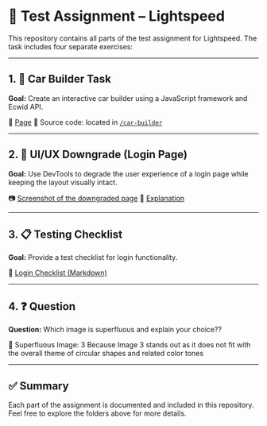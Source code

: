 # 🧪 Test Assignment – Lightspeed

This repository contains all parts of the test assignment for Lightspeed. The task includes four separate exercises:

---

## 1. 🚗 Car Builder Task

**Goal:** Create an interactive car builder using a JavaScript framework and Ecwid API.

🔗 [Page](https://irinaberendeeva87.github.io/car-builder/)
📁 Source code: located in [`/car-builder`](./car-builder)

---

## 2. 🎨 UI/UX Downgrade (Login Page)

**Goal:** Use DevTools to degrade the user experience of a login page while keeping the layout visually intact.

📷 [Screenshot of the downgraded page](./screenshot/ui-downgrade.png)
📝 [Explanation](./screenshot/explanation.md)

---

## 3. 📋 Testing Checklist

**Goal:** Provide a test checklist for login functionality.

📄 [Login Checklist (Markdown)](./checklist/checklist.md)

---

## 4. ❓ Question

**Question:** Which image is superfluous and explain your choice??

📄 Superfluous Image: 3
  Because Image 3 stands out as it does not fit with the overall theme of circular shapes and related color tones

---

## ✅ Summary

Each part of the assignment is documented and included in this repository. Feel free to explore the folders above for more details.
